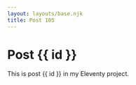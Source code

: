 ```yaml
---
layout: layouts/base.njk
title: Post 105
---
```


# Post {{ id }}

This is post {{ id }} in my Eleventy project.
